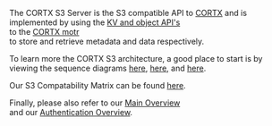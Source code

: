 The CORTX S3 Server is the S3 compatible API to [CORTX](https://github.com/Seagate/cortx) and is  
implemented by using the [KV and object API's](https://github.com/Seagate/cortx-motr/blob/main/motr/client.h)  
to the [CORTX motr](https://github.com/Seagate/cortx-motr)  
to store and retrieve metadata and data respectively.

To learn more the CORTX S3 architecture, a good place to start is by viewing the sequence diagrams [here](sequencediagrams), [here,](sequencediagrams/put-object-clovis-ops) and [here](design/Combined-Auth-Call.md).

Our S3 Compatability Matrix can be found [here](s3-supported-api.md).

Finally, please also refer to our [Main Overview](https://github.com/Seagate/cortx/blob/main/doc/be/CORTX-S3OVERVIEW.rst)  
and our [Authentication Overview](https://github.com/Seagate/cortx/blob/main/doc/be/CORTX_S3_IAM_Overview.rst).
